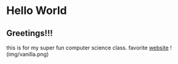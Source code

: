 # Hello World

## Greetings!!!

this is for my super fun computer science class.
favorite [website](netflix.com)
!(img/vanilla.png)
